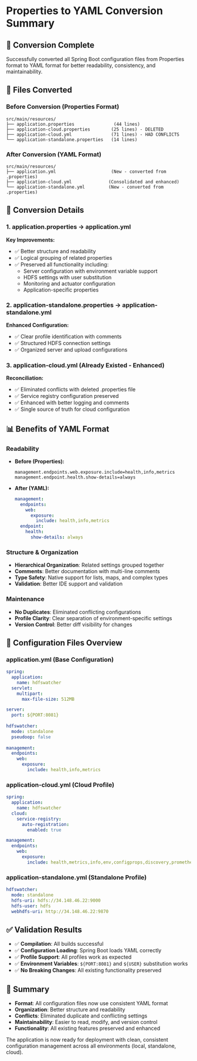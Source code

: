 # Properties to YAML Conversion Summary

## 🎯 **Conversion Complete**

Successfully converted all Spring Boot configuration files from Properties format to YAML format for better readability, consistency, and maintainability.

## 📁 **Files Converted**

### **Before Conversion** (Properties Format)
```
src/main/resources/
├── application.properties               (44 lines)
├── application-cloud.properties        (25 lines) - DELETED
├── application-cloud.yml               (71 lines) - HAD CONFLICTS
└── application-standalone.properties   (14 lines)
```

### **After Conversion** (YAML Format)
```
src/main/resources/
├── application.yml                     (New - converted from .properties)
├── application-cloud.yml              (Consolidated and enhanced)
└── application-standalone.yml         (New - converted from .properties)
```

## 🔄 **Conversion Details**

### **1. application.properties → application.yml**
**Key Improvements:**
- ✅ Better structure and readability
- ✅ Logical grouping of related properties
- ✅ Preserved all functionality including:
  - Server configuration with environment variable support
  - HDFS settings with user substitution
  - Monitoring and actuator configuration
  - Application-specific properties

### **2. application-standalone.properties → application-standalone.yml**
**Enhanced Configuration:**
- ✅ Clear profile identification with comments
- ✅ Structured HDFS connection settings
- ✅ Organized server and upload configurations

### **3. application-cloud.yml** (Already Existed - Enhanced)
**Reconciliation:**
- ✅ Eliminated conflicts with deleted .properties file
- ✅ Service registry configuration preserved
- ✅ Enhanced with better logging and comments
- ✅ Single source of truth for cloud configuration

## 📊 **Benefits of YAML Format**

### **Readability**
- **Before (Properties):**
  ```properties
  management.endpoints.web.exposure.include=health,info,metrics
  management.endpoint.health.show-details=always
  ```
- **After (YAML):**
  ```yaml
  management:
    endpoints:
      web:
        exposure:
          include: health,info,metrics
    endpoint:
      health:
        show-details: always
  ```

### **Structure & Organization**
- **Hierarchical Organization**: Related settings grouped together
- **Comments**: Better documentation with multi-line comments
- **Type Safety**: Native support for lists, maps, and complex types
- **Validation**: Better IDE support and validation

### **Maintenance**
- **No Duplicates**: Eliminated conflicting configurations
- **Profile Clarity**: Clear separation of environment-specific settings
- **Version Control**: Better diff visibility for changes

## 🔧 **Configuration Files Overview**

### **application.yml** (Base Configuration)
```yaml
spring:
  application:
    name: hdfswatcher
  servlet:
    multipart:
      max-file-size: 512MB

server:
  port: ${PORT:8081}
  
hdfswatcher:
  mode: standalone
  pseudoop: false
  
management:
  endpoints:
    web:
      exposure:
        include: health,info,metrics
```

### **application-cloud.yml** (Cloud Profile)
```yaml
spring:
  application:
    name: hdfswatcher
  cloud:
    service-registry:
      auto-registration:
        enabled: true

management:
  endpoints:
    web:
      exposure:
        include: health,metrics,info,env,configprops,discovery,prometheus
```

### **application-standalone.yml** (Standalone Profile)
```yaml
hdfswatcher:
  mode: standalone
  hdfs-uri: hdfs://34.148.46.22:9000
  hdfs-user: hdfs
  webhdfs-uri: http://34.148.46.22:9870
```

## ✅ **Validation Results**

- ✅ **Compilation**: All builds successful
- ✅ **Configuration Loading**: Spring Boot loads YAML correctly
- ✅ **Profile Support**: All profiles work as expected
- ✅ **Environment Variables**: `${PORT:8081}` and `${USER}` substitution works
- ✅ **No Breaking Changes**: All existing functionality preserved

## 🎉 **Summary**

- **Format**: All configuration files now use consistent YAML format
- **Organization**: Better structure and readability
- **Conflicts**: Eliminated duplicate and conflicting settings
- **Maintainability**: Easier to read, modify, and version control
- **Functionality**: All existing features preserved and enhanced

The application is now ready for deployment with clean, consistent configuration management across all environments (local, standalone, cloud).
